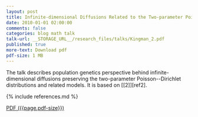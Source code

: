 ```yaml
---
layout: post
title: Infinite-dimensional Diffusions Related to the Two-parameter Poisson-Dirichlet Distributions
date: 2010-01-01 02:00:00
comments: false
categories: blog math talk
talk-url: __STORAGE_URL__/research_files/talks/Kingman_2.pdf
published: true
more-text: Download pdf
pdf-size: 1 MB
---
```



The talk describes population genetics perspective behind infinite-dimensional diffusions
preserving the two-parameter Poisson--Dirichlet distributions and related models.
It is based on [[2]][ref2].

{% include references.md %}

<!--more-->

<a href="{{ page.talk-url | replace: '__STORAGE_URL__', site.storage_url}}" target="_blank">PDF ({{page.pdf-size}})</a>
